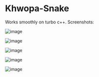 # Khwopa-Snake
Works smoothly on turbo c++. 
Screenshots:

![image](https://user-images.githubusercontent.com/54242036/135562307-4a27ccc8-8941-4f2d-aa8e-2e4e8fdec95a.png)

![image](https://user-images.githubusercontent.com/54242036/135562338-ef516ca0-2670-42aa-844c-dbced4f256cc.png)

![image](https://user-images.githubusercontent.com/54242036/135562350-8ea6c4d6-bcce-43df-b9c4-a3b670446f29.png)

![image](https://user-images.githubusercontent.com/54242036/135562354-17957cb8-b89e-4ade-bb46-f41a6145ae98.png)

![image](https://user-images.githubusercontent.com/54242036/135562364-6711b937-7607-47de-831f-6ba1e153533e.png)

